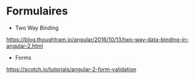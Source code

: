 # Formulaires

* Two Way Binding

https://blog.thoughtram.io/angular/2016/10/13/two-way-data-binding-in-angular-2.html

* Forms 

https://scotch.io/tutorials/angular-2-form-validation


